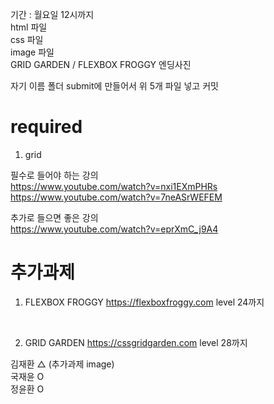 기간 : 월요일 12시까지
<br/>
html 파일
<br/>
css 파일
<br/>
image 파일
<br/>
GRID GARDEN / FLEXBOX FROGGY 엔딩사진

자기 이름 폴더 submit에 만들어서 위 5개 파일 넣고 커밋

# required

1. grid
   <br/>

필수로 들어야 하는 강의
<br/>
https://www.youtube.com/watch?v=nxi1EXmPHRs
<br/>
https://www.youtube.com/watch?v=7neASrWEFEM

추가로 들으면 좋은 강의
<br/>
https://www.youtube.com/watch?v=eprXmC_j9A4

# 추가과제

1. FLEXBOX FROGGY
   https://flexboxfroggy.com
   level 24까지

   <br/>

2. GRID GARDEN
   https://cssgridgarden.com
   level 28까지

김재환 △ (추가과제 image)
<br/>
국재윤 O
<br/>
정윤환 O
